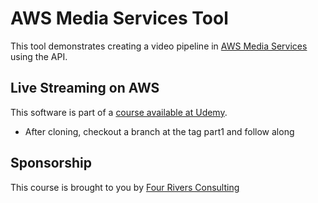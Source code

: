 # AWS Media Services Tool

This tool demonstrates creating a video pipeline in [AWS Media Services](https://aws.amazon.com/media-services/) using the API.

## Live Streaming on AWS

This software is part of a [course available at Udemy](https://www.udemy.com/course/live-streaming-on-aws).

* After cloning, checkout a branch at the tag part1 and follow along

## Sponsorship

This course is brought to you by [Four Rivers Consulting](https://www.four-rivers.ca/)
